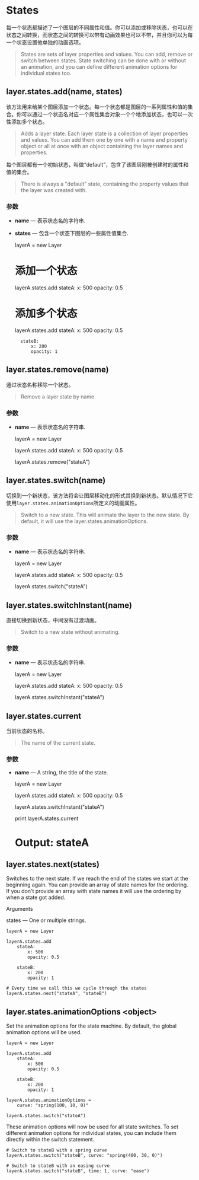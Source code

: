 # States

每一个状态都描述了一个图层的不同属性和值。你可以添加或移除状态，也可以在状态之间转换，而状态之间的转换可以带有动画效果也可以不带，并且你可以为每一个状态设置他单独的动画选项。
>States are sets of layer properties and values. You can add, remove or switch between states. State switching can be done with or without an animation, and you can define different animation options for individual states too.

<a id="add"></a>
## layer.states.add(name, states)

该方法用来给某个图层添加一个状态。每一个状态都是图层的一系列属性和值的集合。你可以通过一个状态名对应一个属性集合对象一个个地添加状态，也可以一次性添加多个状态。
>Adds a layer state. Each layer state is a collection of layer properties and values. You can add them one by one with a name and property object or all at once with an object containing the layer names and properties.

每个图层都有一个初始状态，叫做“default”，包含了该图层刚被创建时的属性和值的集合。
>There is always a "default" state, containing the property values that the layer was created with.

### 参数

* **name** — 表示状态名的字符串.
* **states** — 包含一个状态下图层的一些属性值集合.


    layerA = new Layer
 
    # 添加一个状态 
    layerA.states.add
        stateA:
            x: 500
            opacity: 0.5
     
    # 添加多个状态 
    layerA.states.add
        stateA:
            x: 500
            opacity: 0.5
     
        stateB:
            x: 200
            opacity: 1

<a id="remove"></a>
## layer.states.remove(name)

通过状态名称移除一个状态。
>Remove a layer state by name.

### 参数

* **name** — 表示状态名的字符串.
    

    layerA = new Layer
 
    layerA.states.add
        stateA:
            x: 500
            opacity: 0.5
 
    layerA.states.remove("stateA")

<a id="switch"></a>
## layer.states.switch(name)

切换到一个新状态，该方法将会让图层移动化的形式其换到新状态。默认情况下它使用`layer.states.animationOptions`所定义的动画属性。
>Switch to a new state. This will animate the layer to the new state. By default, it will use the layer.states.animationOptions.

### 参数

* **name** — 表示状态名的字符串.


    layerA = new Layer
     
    layerA.states.add
        stateA:
            x: 500
            opacity: 0.5
     
    layerA.states.switch("stateA")

<a id="switchInstant"></a>
## layer.states.switchInstant(name)

直接切换到新状态，中间没有过渡动画。
>Switch to a new state without animating.

### 参数

* **name** — 表示状态名的字符串.


    layerA = new Layer
     
    layerA.states.add
        stateA:
            x: 500
            opacity: 0.5
     
    layerA.states.switchInstant("stateA")

<a id="current"></a>
## layer.states.current <string>

当前状态的名称。
>The name of the current state.

### 参数

* **name** — A string, the title of the state.


    layerA = new Layer
     
    layerA.states.add
        stateA:
            x: 500
            opacity: 0.5
     
    layerA.states.switchInstant("stateA")
 
    
    print layerA.states.current
    # Output: stateA 

## layer.states.next(states)

Switches to the next state. If we reach the end of the states we start at the beginning again. You can provide an array of state names for the ordering. If you don't provide an array with state names it will use the ordering by when a state got added.

Arguments

states — One or multiple strings.


    layerA = new Layer
     
    layerA.states.add
        stateA:
            x: 500
            opacity: 0.5
     
        stateB:
            x: 200
            opacity: 1
 
    # Every time we call this we cycle through the states 
    layerA.states.next("stateA", "stateB")

## layer.states.animationOptions &lt;object&gt;

Set the animation options for the state machine. By default, the global animation options will be used.

    layerA = new Layer
     
    layerA.states.add
        stateA:
            x: 500
            opacity: 0.5
     
        stateB:
            x: 200
            opacity: 1
     
    layerA.states.animationOptions =
        curve: "spring(100, 10, 0)"
     
    layerA.states.switch("stateA")

These animation options will now be used for all state switches. To set different animation options for individual states, you can include them directly within the switch statement.

    # Switch to stateB with a spring curve 
    layerA.states.switch("stateB", curve: "spring(400, 30, 0)")
     
    # Switch to stateB with an easing curve 
    layerA.states.switch("stateB", time: 1, curve: "ease")

